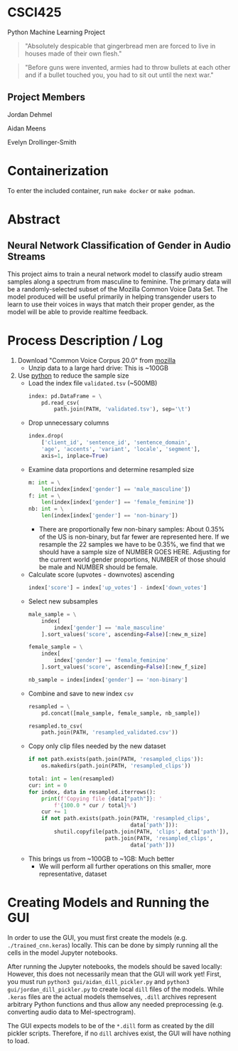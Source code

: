 # CSCI425

Python Machine Learning Project

> "Absolutely despicable that gingerbread men are forced to live
> in houses made of their own flesh."

> "Before guns were invented, armies had to throw bullets at
> each other and if a bullet touched you, you had to sit out
> until the next war."

## Project Members

Jordan Dehmel

Aidan Meens

Evelyn Drollinger-Smith

# Containerization

To enter the included container, run `make docker` or
`make podman`.

# Abstract

## Neural Network Classification of Gender in Audio Streams

This project aims to train a neural network model to classify
audio stream samples along a spectrum from masculine to
feminine. The primary data will be a randomly-selected subset of
the Mozilla Common Voice Data Set. The model produced will be
useful primarily in helping transgender users to learn to use
their voices in ways that match their proper gender, as the
model will be able to provide realtime feedback.

# Process Description / Log

1. Download "Common Voice Corpus 20.0" from
    [mozilla](https://commonvoice.mozilla.org/en/datasets)
    - Unzip data to a large hard drive: This is ~100GB
2. Use [python](./exploration/resampling.py) to reduce the
    sample size
    - Load the index file `validated.tsv` (~500MB)
        ```py
        index: pd.DataFrame = \
            pd.read_csv(
                path.join(PATH, 'validated.tsv'), sep='\t')
        ```
    - Drop unnecessary columns
        ```py
        index.drop(
            ['client_id', 'sentence_id', 'sentence_domain',
            'age', 'accents', 'variant', 'locale', 'segment'],
            axis=1, inplace=True)
        ```
    - Examine data proportions and determine resampled size
        ```py
        m: int = \
            len(index[index['gender'] == 'male_masculine'])
        f: int = \
            len(index[index['gender'] == 'female_feminine'])
        nb: int = \
            len(index[index['gender'] == 'non-binary'])
        ```
        - There are proportionally few non-binary samples: About
            0.35% of the US is non-binary, but far fewer are
            represented here. If we resample the 22 samples we
            have to be 0.35%, we find that we should have a
            sample size of NUMBER GOES HERE. Adjusting for the
            current world gender proportions, NUMBER of those
            should be male and NUMBER should be female.
    - Calculate score (upvotes - downvotes)
        ascending
        ```py
        index['score'] = index['up_votes'] - index['down_votes']
        ```
    - Select new subsamples
        ```py
        male_sample = \
            index[
                index['gender'] == 'male_masculine'
            ].sort_values('score', ascending=False)[:new_m_size]

        female_sample = \
            index[
                index['gender'] == 'female_feminine'
            ].sort_values('score', ascending=False)[:new_f_size]

        nb_sample = index[index['gender'] == 'non-binary']
        ```
    - Combine and save to new index `csv`
        ```py
        resampled = \
            pd.concat([male_sample, female_sample, nb_sample])

        resampled.to_csv(
            path.join(PATH, 'resampled_validated.csv'))
        ```
    - Copy only clip files needed by the new dataset
        ```py
        if not path.exists(path.join(PATH, 'resampled_clips')):
            os.makedirs(path.join(PATH, 'resampled_clips'))

        total: int = len(resampled)
        cur: int = 0
        for index, data in resampled.iterrows():
            print(f'Copying file {data["path"]}: '
                f'{100.0 * cur / total}%')
            cur += 1
            if not path.exists(path.join(PATH, 'resampled_clips',
                                        data['path'])):
                shutil.copyfile(path.join(PATH, 'clips', data['path']),
                                path.join(PATH, 'resampled_clips',
                                        data['path']))
        ```
    - This brings us from ~100GB to ~1GB: Much better
        - We will perform all further operations on this
            smaller, more representative, dataset

# Creating Models and Running the GUI

In order to use the GUI, you must first create the models (e.g.
`./trained_cnn.keras`) locally. This can be done by simply
running all the cells in the model Jupyter notebooks.

After running the Jupyter notebooks, the models should be saved
locally: However, this does not necessarily mean that the GUI
will work yet! First, you must run
`python3 gui/aidan_dill_pickler.py` and
`python3 gui/jordan_dill_pickler.py` to create local `dill`
files of the models. While `.keras` files are the actual models
themselves, `.dill` archives represent arbitrary Python
functions and thus allow any needed preprocessing (e.g.
converting audio data to Mel-spectrogram).

The GUI expects models to be of the `*.dill` form as created by
the dill pickler scripts. Therefore, if no `dill` archives
exist, the GUI will have nothing to load.
